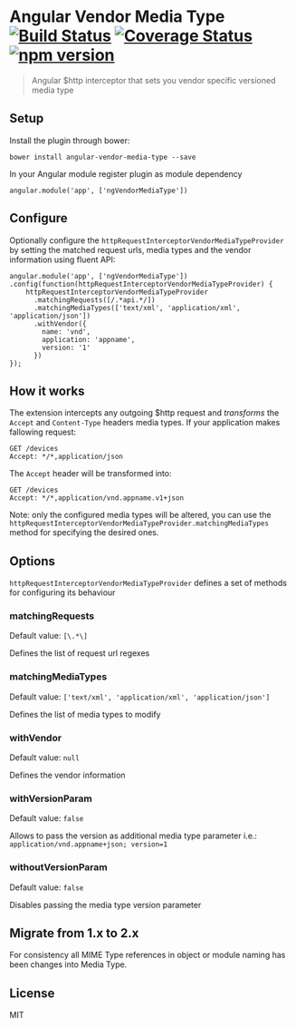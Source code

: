 # Angular Vendor Media Type [![Build Status](https://travis-ci.org/jmnarloch/angular-vendor-media-type.svg?branch=master)](https://travis-ci.org/jmnarloch/angular-vendor-media-type) [![Coverage Status](https://coveralls.io/repos/jmnarloch/angular-vendor-media-type/badge.svg?branch=master&service=github)](https://coveralls.io/github/jmnarloch/angular-vendor-media-type?branch=master) [![npm version](https://badge.fury.io/js/angular-vendor-media-type.svg)](http://badge.fury.io/js/angular-vendor-media-type)

> Angular $http interceptor that sets you vendor specific versioned media type

## Setup

Install the plugin through bower:

```
bower install angular-vendor-media-type --save
```

In your Angular module register plugin as module dependency

```
angular.module('app', ['ngVendorMediaType'])
```

## Configure

Optionally configure the `httpRequestInterceptorVendorMediaTypeProvider` by setting the matched request urls,
media types and the vendor information using fluent API:

```
angular.module('app', ['ngVendorMediaType'])
.config(function(httpRequestInterceptorVendorMediaTypeProvider) {
    httpRequestInterceptorVendorMediaTypeProvider
      .matchingRequests([/.*api.*/])
      .matchingMediaTypes(['text/xml', 'application/xml', 'application/json'])
      .withVendor({
        name: 'vnd',
        application: 'appname',
        version: '1'
      })
});
```

## How it works

The extension intercepts any outgoing $http request and *transforms* the `Accept` and `Content-Type` headers media types. 
If your application makes fallowing request:
  
```
GET /devices
Accept: */*,application/json
```

The `Accept` header will be transformed into:
 
```
GET /devices
Accept: */*,application/vnd.appname.v1+json
```

Note: only the configured media types will be altered, you can use the 
`httpRequestInterceptorVendorMediaTypeProvider.matchingMediaTypes` method for specifying the desired ones.

## Options

`httpRequestInterceptorVendorMediaTypeProvider` defines a set of methods for configuring its behaviour

### matchingRequests
Default value: `[\.*\]`

Defines the list of request url regexes

### matchingMediaTypes
Default value: `['text/xml', 'application/xml', 'application/json']`

Defines the list of media types to modify

### withVendor
Default value: `null`

Defines the vendor information

### withVersionParam
Default value: `false`

Allows to pass the version as additional media type parameter i.e.: `application/vnd.appname+json; version=1`

### withoutVersionParam
Default value: `false`

Disables passing the media type version parameter

## Migrate from 1.x to 2.x

For consistency all MIME Type references in object or module naming has been changes into Media Type. 

## License

MIT
